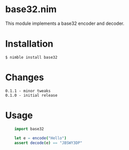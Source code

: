 # base32.nim

This module implements a base32 encoder and decoder.


Installation
============

    $ nimble install base32

Changes
=======

    0.1.1 - minor tweaks
    0.1.0 - initial release

Usage
=====
```nim
    import base32

    let e = encode("Hello")
    assert decode(e) == "JBSWY3DP"
```

